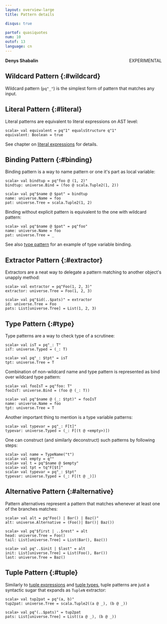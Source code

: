 ```yaml
---
layout: overview-large
title: Pattern details

disqus: true

partof: quasiquotes
num: 10
outof: 13
language: cn
---
```

**Denys Shabalin** <span class="label warning" style="float: right;">EXPERIMENTAL</span>

## Wildcard Pattern {:#wildcard}

Wildcard pattern (`pq"_"`) is the simplest form of pattern that matches any input.

## Literal Pattern {:#literal}

Literal patterns are equivalent to literal expressions on AST level:

    scala> val equivalent = pq"1" equalsStructure q"1"
    equivalent: Boolean = true

See chapter on [literal expressions](/overviews/quasiquotes/expression-details.html#literal) for details.

## Binding Pattern {:#binding}

Binding pattern is a way to name pattern or one it's part as local variable:

    scala> val bindtup = pq"foo @ (1, 2)"
    bindtup: universe.Bind = (foo @ scala.Tuple2(1, 2))

    scala> val pq"$name @ $pat" = bindtup
    name: universe.Name = foo
    pat: universe.Tree = scala.Tuple2(1, 2)

Binding without explicit pattern is equivalent to the one with wildcard pattern:

    scala> val pq"$name @ $pat" = pq"foo"
    name: universe.Name = foo
    pat: universe.Tree = _

See also [type pattern](#type) for an example of type variable binding.

## Extractor Pattern {:#extractor}

Extractors are a neat way to delegate a pattern matching to another object's unapply method:

    scala> val extractor = pq"Foo(1, 2, 3)"
    extractor: universe.Tree = Foo(1, 2, 3)

    scala> val pq"$id(..$pats)" = extractor
    id: universe.Tree = Foo
    pats: List[universe.Tree] = List(1, 2, 3)

## Type Pattern {:#type}

Type patterns are a way to check type of a scrutinee:

    scala> val isT = pq"_: T"
    isT: universe.Typed = (_: T)

    scala> val pq"_: $tpt" = isT
    tpt: universe.Tree = T

Combination of non-wildcard name and type pattern is represented as bind over wildcard type pattern:

    scala> val fooIsT = pq"foo: T"
    fooIsT: universe.Bind = (foo @ (_: T))

    scala> val pq"$name @ (_: $tpt)" = fooIsT
    name: universe.Name = foo
    tpt: universe.Tree = T

Another important thing to mention is a type variable patterns:

    scala> val typevar = pq"_: F[t]"
    typevar: universe.Typed = (_: F[(t @ <empty>)])

One can construct (and similarly deconstruct) such patterns by following steps:

    scala> val name = TypeName("t")
    scala> val empty = q""
    scala> val t = pq"$name @ $empty"
    scala> val tpt = tq"F[$t]"
    scala> val typevar = pq"_: $tpt"
    typevar: universe.Typed = (_: F[(t @ _)])

## Alternative Pattern {:#alternative}

Pattern alternatives represent a pattern that matches whenever at least one of the branches matches:

    scala> val alt = pq"Foo() | Bar() | Baz()"
    alt: universe.Alternative = (Foo()| Bar()| Baz())

    scala> val pq"$first | ..$rest" = alt
    head: universe.Tree = Foo()
    tail: List[universe.Tree] = List(Bar(), Baz())

    scala> val pq"..$init | $last" = alt
    init: List[universe.Tree] = List(Foo(), Bar())
    last: universe.Tree = Baz()

## Tuple Pattern {:#tuple}

Similarly to [tuple expressions](/overviews/quasiquotes/expression-details.html#tuple) and [tuple types](/overviews/quasiquotes/type-details.html#tuple), tuple patterns are just a syntactic sugar that expands as `TupleN` extractor:

    scala> val tup2pat = pq"(a, b)"
    tup2pat: universe.Tree = scala.Tuple2((a @ _), (b @ _))

    scala> val pq"(..$pats)" = tup2pat
    pats: List[universe.Tree] = List((a @ _), (b @ _))


